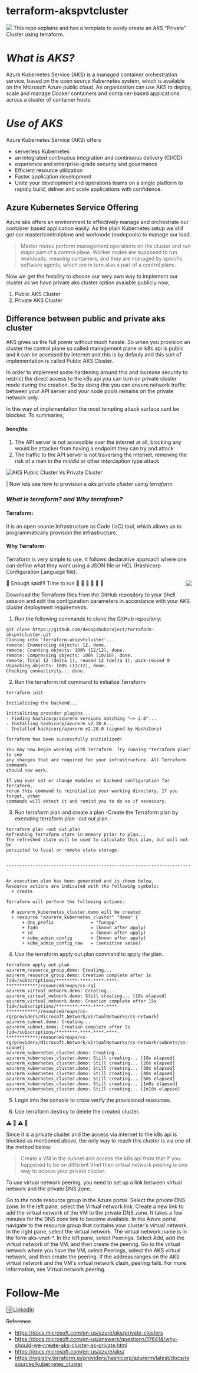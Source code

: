 # terraform-akspvtcluster
[<img src="./docs/images/azure-kubernetes-banner.png" align="centre">](https://docs.microsoft.com/en-us/azure/aks/)
This repo explains and has a template to easily create an AKS "Private" Cluster using terraform.

# _What is AKS?_
Azure Kubernetes Service (AKS) is a managed container orchestration service, based on the open source Kubernetes system, which is available on the Microsoft Azure public cloud. An organization can use AKS to deploy, scale and manage Docker containers and container-based applications across a cluster of container hosts.



# _Use of AKS_
Azure Kubernetes Service (AKS) offers 

* serverless Kubernetes
* an integrated continuous integration and continuous delivery (CI/CD) 
* experience and enterprise-grade security and governance
* Efficient resource utilization
* Faster application development
* Unite your development and operations teams on a single platform to rapidly build, deliver and scale applications with confidence.

## __Azure Kubernetes Service Offering__

Azure aks offers an environment to effectively manage and orchestrate our container based application easily. As the plain Kubernetes setup we still got our master/controlplane and worknode (nodepools) to manage our load.

> Master nodes perform management operations on the cluster and run major part of a control plane. 
> Worker nodes are supposed to run workloads, meaning containers, and they are managed by specific software agents, which are in turn also a part of a control plane.

Now we get the fexbility to choose our very own way to implement our cluster as we have private aks cluster option avaiable publicly now,

1) Public AKS Cluster 
2) Private AKS Cluster

## Difference between public and private aks cluster

AKS gives us the full power without much hassle. So when you provision an cluster the control plane so called management plane or k8s api is public and it can be accessed by internet and this is by defauly and this sort of implementation is called Public AKS Cluster.

In order to implement some hardening around this and increase security to restrict the direct access to the k8s api you can turn on private cluster mode during the creation. So by doing this you can ensure network traffic between your API server and your node pools remains on the private network only.

In this way of implementation the most tempting attack surface cant be blocked. To summaries, 

#### **_benefits_**:

1. The API server is not accessible over the internet at all, blocking any would be attacker from having a endpoint they can try and attack
2. The traffic to the API server is not traversing the internet, removing the risk of a man in the middle or other interception type attack

![AKS Public Cluster Vs Private Cluster](./docs/images/aks_pvt_cluster.png)


| Now lets see how to provision a _aks private cluster_ using _terraform_

### _What is terraform? and Why terrafrom?_

#### Terraform:

It is an open source Infrastructure as Code (IaC) tool, which allows us to programmatically provision the infrastructure. 

#### Why Terraform:

Terraform is very simple to use. It follows declarative approach where one can define what they want using a JSON file or HCL (Hashicorp Configuration Language file).

[<img src="./docs/images/aks.png" align="right">](https://registry.terraform.io/providers/hashicorp/azurerm/latest/docs/resources/kubernetes_cluster)



:metal:  Enough said!!! Time to run :rocket: :rocket: :rocket: :rocket: :rocket: :rocket:



Download the Terraform files from the GitHub repository to your Shell session and edit the configuration parameters in accordance with your AKS cluster deployment requirements. 

1. Run the following commands to clone the GitHub repository:

```
git clone https://github.com/devopshubproject/terraform-akspvtcluster.git
Cloning into 'terraform-akspvtcluster'...
remote: Enumerating objects: 12, done.
remote: Counting objects: 100% (12/12), done.
remote: Compressing objects: 100% (10/10), done.
remote: Total 12 (delta 1), reused 12 (delta 1), pack-reused 0
Unpacking objects: 100% (12/12), done.
Checking connectivity... done.
```

2. Run the terraform init command to initialize Terraform:

```
terraform init

Initializing the backend...

Initializing provider plugins...
- Finding hashicorp/azurerm versions matching "~> 2.0"...
- Installing hashicorp/azurerm v2.28.0...
- Installed hashicorp/azurerm v2.28.0 (signed by HashiCorp)

Terraform has been successfully initialized!

You may now begin working with Terraform. Try running "terraform plan" to see
any changes that are required for your infrastructure. All Terraform commands
should now work.

If you ever set or change modules or backend configuration for Terraform,
rerun this command to reinitialize your working directory. If you forget, other
commands will detect it and remind you to do so if necessary.
```

3. Run terraform plan and create a plan \-Create the Terraform plan by executing terraform plan -out out.plan.\-

```
terraform plan -out out.plan
Refreshing Terraform state in-memory prior to plan...
The refreshed state will be used to calculate this plan, but will not be
persisted to local or remote state storage.


------------------------------------------------------------------------

An execution plan has been generated and is shown below.
Resource actions are indicated with the following symbols:
  + create

Terraform will perform the following actions:

  # azurerm_kubernetes_cluster.demo will be created
  + resource "azurerm_kubernetes_cluster" "demo" {
      + dns_prefix              = "funapp"
      + fqdn                    = (known after apply)
      + id                      = (known after apply)
      + kube_admin_config       = (known after apply)
      + kube_admin_config_raw   = (sensitive value)
```

4. Use the terraform apply out.plan command to apply the plan.

```
terraform apply out.plan
azurerm_resource_group.demo: Creating...
azurerm_resource_group.demo: Creation complete after 1s [id=/subscriptions/********-****-****-****-************/resourceGroups/cs-rg]
azurerm_virtual_network.demo: Creating...
azurerm_virtual_network.demo: Still creating... [10s elapsed]
azurerm_virtual_network.demo: Creation complete after 15s [id=/subscriptions/********-****-****-****-************/resourceGroups/cs-rg/providers/Microsoft.Network/virtualNetworks/cs-network]
azurerm_subnet.demo: Creating...
azurerm_subnet.demo: Creation complete after 2s [id=/subscriptions/********-****-****-****-************/resourceGroups/cs-rg/providers/Microsoft.Network/virtualNetworks/cs-network/subnets/cs-subnet]
azurerm_kubernetes_cluster.demo: Creating...
azurerm_kubernetes_cluster.demo: Still creating... [10s elapsed]
azurerm_kubernetes_cluster.demo: Still creating... [20s elapsed]
azurerm_kubernetes_cluster.demo: Still creating... [30s elapsed]
azurerm_kubernetes_cluster.demo: Still creating... [40s elapsed]
azurerm_kubernetes_cluster.demo: Still creating... [50s elapsed]
azurerm_kubernetes_cluster.demo: Still creating... [1m0s elapsed]
azurerm_kubernetes_cluster.demo: Still creating... [1m10s elapsed]
```

5. Login into the console to cross verify the provisioned resources.

6. Use terraform destroy to delete the created cluster.


:warning: :firecracker: :warning: :firecracker:

Since it is a private cluster and the access via internet to the k8s api is blocked as mentioned above, the only way to reach this cluster is via one of the method below:

> Create a VM in the subnet and access the k8s api from that
> If you happened to be on different Vnet then  virtual network peering is one way to access your private cluster.

To use virtual network peering, you need to set up a link between virtual network and the private DNS zone.

Go to the node resource group in the Azure portal.
Select the private DNS zone.
In the left pane, select the Virtual network link.
Create a new link to add the virtual network of the VM to the private DNS zone. It takes a few minutes for the DNS zone link to become available.
In the Azure portal, navigate to the resource group that contains your cluster's virtual network.
In the right pane, select the virtual network. The virtual network name is in the form aks-vnet-*.
In the left pane, select Peerings.
Select Add, add the virtual network of the VM, and then create the peering.
Go to the virtual network where you have the VM, select Peerings, select the AKS virtual network, and then create the peering. If the address ranges on the AKS virtual network and the VM's virtual network clash, peering fails. For more information, see Virtual network peering.


# Follow-Me

:id: [LinkedIn](https://www.linkedin.com/in/premkumarpalanichamy/)


~~Reference~~
- https://docs.microsoft.com/en-us/azure/aks/private-clusters
- https://docs.microsoft.com/en-us/answers/questions/176414/why-should-we-create-aks-cluster-as-private.html
- https://docs.microsoft.com/en-us/azure/aks/
- https://registry.terraform.io/providers/hashicorp/azurerm/latest/docs/resources/kubernetes_cluster

